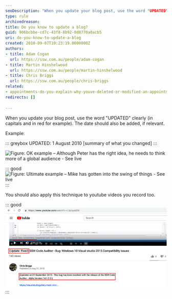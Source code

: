 ```yaml
---
seoDescription: "When you update your blog post, use the word "UPDATED" clearly (in capitals and in red for example). The date should also be added, if relevant."
type: rule
archivedreason: 
title: Do you know to update a blog?
guid: 906bcbbe-cd7c-43f8-8b92-0d8770a0acb5
uri: do-you-know-to-update-a-blog
created: 2010-09-07T10:23:19.0000000Z
authors:
- title: Adam Cogan
  url: https://ssw.com.au/people/adam-cogan
- title: Martin Hinshelwood
  url: https://ssw.com.au/people/martin-hinshelwood
- title: Chris Briggs
  url: https://ssw.com.au/people/chris-briggs
related: 
- appointments-do-you-explain-why-youve-deleted-or-modified-an-appointment
redirects: []

---
```


When you update your blog post, use the word "UPDATED" clearly (in capitals and in red for example). The date should also be added, if relevant.

<!--endintro-->

Example:

::: greybox
UPDATED: 1 August 2010 [summary of what you changed]
:::

![Figure: OK example – Although Peter has the right idea, he needs to think more of a global audience -        See live](RulesBloggingUpdate\_OKPeter.jpg)  

::: good  
![Figure: Ultimate example – Mike has gotten into the swing of things -        See live](RulesBloggingUpdate\_UltimateMike.jpg)  
:::

You should also apply this technique to youtube videos you record too.

::: good  
![Figure: Good Example - Following up on bug video makes it clear that the bug was fixed quickly](UpdatedYoutubeTitle.png)  
:::

